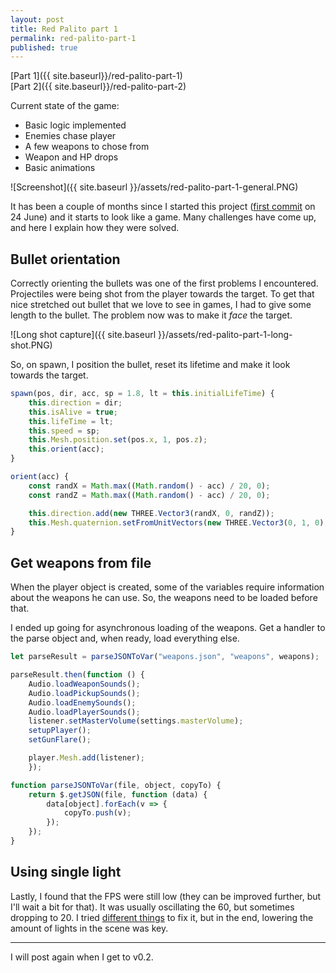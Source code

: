 ```yaml
---
layout: post
title: Red Palito part 1
permalink: red-palito-part-1
published: true
---
```


[Part 1]({{ site.baseurl}}/red-palito-part-1)<br>
[Part 2]({{ site.baseurl}}/red-palito-part-2)

Current state of the game:

- Basic logic implemented
- Enemies chase player
- A few weapons to chose from
- Weapon and HP drops
- Basic animations

![Screenshot]({{ site.baseurl }}/assets/red-palito-part-1-general.PNG)

It has been a couple of months since I started this project ([first commit](https://github.com/JuanFerrer/red-palito/commit/8e5d3ae9d85b8d5306ec87a62c251ddb7351c585) on 24 June) and it starts to look like a game. Many challenges have come up, and here I explain how they were solved.

## Bullet orientation

Correctly orienting the bullets was one of the first problems I encountered. Projectiles were being shot from the player towards the target. To get that nice stretched out bullet that we love to see in games, I had to give some length to the bullet. The problem now was to make it *face* the target.

![Long shot capture]({{ site.baseurl }}/assets/red-palito-part-1-long-shot.PNG)

So, on spawn, I position the bullet, reset its lifetime and make it look towards the target.

``` js
spawn(pos, dir, acc, sp = 1.8, lt = this.initialLifeTime) {
	this.direction = dir;
	this.isAlive = true;
	this.lifeTime = lt;
	this.speed = sp;
	this.Mesh.position.set(pos.x, 1, pos.z);
	this.orient(acc);
}
```

``` js
orient(acc) {
	const randX = Math.max((Math.random() - acc) / 20, 0);
	const randZ = Math.max((Math.random() - acc) / 20, 0);

	this.direction.add(new THREE.Vector3(randX, 0, randZ));
	this.Mesh.quaternion.setFromUnitVectors(new THREE.Vector3(0, 1, 0), this.direction.normalize());
}
```

## Get weapons from file

When the player object is created, some of the variables require information about the weapons he can use. So, the weapons need to be loaded before that.

I ended up going for asynchronous loading of the weapons. Get a handler to the parse object and, when ready, load everything else.

``` js
let parseResult = parseJSONToVar("weapons.json", "weapons", weapons);

parseResult.then(function () {
	Audio.loadWeaponSounds();
	Audio.loadPickupSounds();
	Audio.loadEnemySounds();
	Audio.loadPlayerSounds();
	listener.setMasterVolume(settings.masterVolume);
	setupPlayer();
	setGunFlare();

	player.Mesh.add(listener);
	});
```

``` js
function parseJSONToVar(file, object, copyTo) {
	return $.getJSON(file, function (data) {
		data[object].forEach(v => {
			copyTo.push(v);
		});
	});
}
```

## Using single light

Lastly, I found that the FPS were still low (they can be improved further, but I'll wait a bit for that). It was usually oscillating the 60, but sometimes dropping to 20. I tried [different things](http://learningthreejs.com/blog/2011/09/16/performance-caching-material/) to fix it, but in the end, lowering the amount of lights in the scene was key.

---

I will post again when I get to v0.2.






